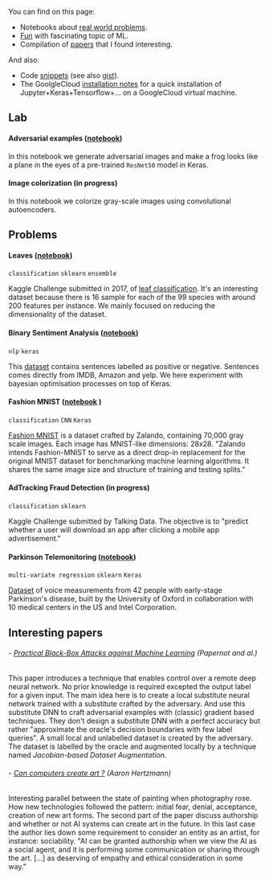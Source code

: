 You can find on this page:
- Notebooks about [real world problems](https://maxpv.github.io/#real-world-problems).
- [Fun](https://maxpv.github.io/#lab) with fascinating topic of ML.
- Compilation of [papers](https://maxpv.github.io/#interesting-papers) that I found interesting.

And also:
- Code [snippets](snippets.md) (see also [gist](https://gist.github.com/maxpv)).
- The GoolgleCloud [installation notes](installation.md) for a quick installation of Jupyter+Keras+Tensorflow+... on a GoogleCloud virtual machine.

## Lab
#### Adversarial examples ([notebook](https://github.com/maxpv/maxpv.github.io/blob/master/notebooks/Adversarial_ResNet50.ipynb))
In this notebook we generate adversarial images and make a frog looks like a plane in the eyes of a pre-trained `ResNet50` model in Keras.

#### Image colorization (in progress)
In this notebook we colorize gray-scale images using convolutional autoencoders.


## Problems
#### Leaves ([notebook](https://github.com/maxpv/maxpv.github.io/blob/master/notebooks/leaves.ipynb))
`classification` `sklearn` `ensemble` 

Kaggle Challenge submitted in 2017, of [leaf classification](https://www.kaggle.com/c/leaf-classification/data). It's an interesting dataset because there is 16 sample for each of the 99 species with around 200 features per instance. We mainly focused on reducing the dimensionality of the dataset.

#### Binary Sentiment Analysis ([notebook](https://github.com/maxpv/maxpv.github.io/blob/master/notebooks/binary-sentiment-analyis.ipynb))
`nlp` `keras` 

This [dataset](https://archive.ics.uci.edu/ml/datasets/Sentiment+Labelled+Sentences) contains sentences labelled as positive or negative. Sentences comes directly from IMDB, Amazon and yelp. We here experiment with bayesian optimisation processes on top of Keras.

#### Fashion MNIST ([notebook](https://github.com/maxpv/maxpv.github.io/blob/master/notebooks/Fashion_MNIST.ipynb) )
`classification` `CNN` `Keras`

[Fashion MNIST](https://github.com/zalandoresearch/fashion-mnist) is a dataset crafted by Zalando, containing 70,000 gray scale images. Each image has MNIST-like dimensions: 28x28.
"Zalando intends Fashion-MNIST to serve as a direct drop-in replacement for the original MNIST dataset for benchmarking machine learning algorithms. It shares the same image size and structure of training and testing splits."

#### AdTracking Fraud Detection (in progress)
`classification` `sklearn`

Kaggle Challenge submitted by Talking Data. The objective is to "predict whether a user will download an app after clicking a mobile app advertisement."

#### Parkinson Telemonitoring ([notebook](https://www.kaggle.com/mountainguest/parkinson-telemonitoring-regression-with-keras))

`multi-variate regression` `sklearn` `Keras`

[Dataset](https://archive.ics.uci.edu/ml/datasets/Parkinsons+Telemonitoring) of voice measurements from 42 people with early-stage Parkinson's disease, built by the University of Oxford in collaboration with 10 medical centers in the US and Intel Corporation.

## Interesting papers

###### - [Practical Black-Box Attacks against Machine Learning](https://arxiv.org/abs/1602.02697) (Papernot and al.)
This paper introduces a technique that enables control over a remote deep neural network. No prior knowledge is required excepted the output label for a given input. The main idea here is to create a local substitute neural network trained with a substitute crafted by the adversary. And  use this substitute DNN to craft adversarial examples with (classic) gradient based techniques. They don't design a substitute DNN with a perfect accuracy but rather "approximate the oracle's decision boundaries with few label queries". A small local and unlabelled dataset is created by the adversary. The dataset is labelled by the oracle and augmented locally by a technique named *Jacobian-based Dataset Augmentation*.

###### - [Can computers create art ?](https://arxiv.org/abs/1801.04486) (Aaron Hertzmann)
Interesting parallel between the state of painting when photography rose. How new technologies followed the pattern: initial fear, denial, acceptance, creation of new art forms. The second part of the paper discuss authorship and whether or not AI systems can create art in the future. In this last case the author lies down some requirement to consider an entity as an artist, for instance: sociability. "AI can be granted authorship when we view the AI as a social agent, and it is performing some communication or sharing through the art. [...] as deserving of empathy and ethical consideration in some way."
